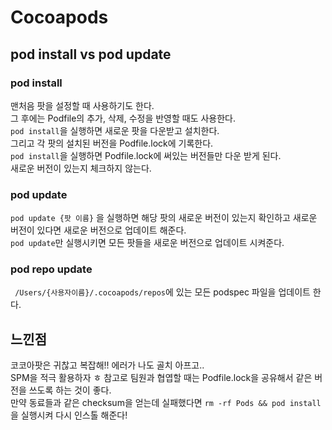 # Cocoapods

## pod install vs pod update
### pod install
맨처음 팟을 설정할 때 사용하기도 한다.  
그 후에는 Podfile의 추가, 삭제, 수정을 반영할 때도 사용한다.   
`pod install`을 실행하면 새로운 팟을 다운받고 설치한다.   
그리고 각 팟의 설치된 버전을 Podfile.lock에 기록한다.   
`pod install`을 실행하면 Podfile.lock에 써있는 버전들만 다운 받게 된다.  
새로운 버전이 있는지 체크하지 않는다.   


### pod update
`pod update {팟 이름}` 을 실행하면 해당 팟의 새로운 버전이 있는지 확인하고 새로운 버전이 있다면 새로운 버전으로 업데이트 해준다.    
`pod update`만 실행시키면 모든 팟들을 새로운 버전으로 업데이트 시켜준다.   


### pod repo update
` /Users/{사용자이름}/.cocoapods/repos`에 있는 모든 podspec 파일을 업데이트 한다.   


## 느낀점
코코아팟은 귀찮고 복잡해!! 에러가 나도 골치 아프고..    
SPM을 적극 활용하자 ㅎ
참고로 팀원과 협엽할 때는 Podfile.lock을 공유해서 같은 버전을 쓰도록 하는 것이 좋다.   
만약 동료들과 같은 checksum을 얻는데 실패했다면 `rm -rf Pods && pod install`을 실행시켜 다시 인스톨 해준다!